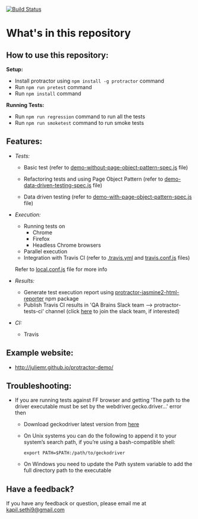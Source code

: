 [![Build Status](https://travis-ci.org/qabrains/ProtractorTests.png)](https://travis-ci.org/qabrains/ProtractorTests)

# **What's in this repository**

**How to use this repository:**
----

**Setup:**

- Install protractor using `npm install -g protractor` command
- Run `npm run pretest` command
- Run `npm install` command

**Running Tests:**

- Run `npm run regression` command to run all the tests
- Run `npm run smoketest` command to run smoke tests

**Features:**
----

- _Tests:_
    - Basic test (refer to [demo-without-page-object-pattern-spec.js](https://github.com/qabrains/ProtractorTests/blob/master/tests/demo-without-page-object-pattern-spec.js) file)

    - Refactoring tests and using Page Object Pattern (refer to [demo-data-driven-testing-spec.js](https://github.com/qabrains/ProtractorTests/blob/master/tests/demo-with-page-object-pattern-spec.js) file)

    - Data driven testing (refer to [demo-with-page-object-pattern-spec.js](https://github.com/qabrains/ProtractorTests/blob/master/tests/demo-data-driven-testing-spec.js) file)

- _Execution:_
    - Running tests on
        - Chrome
        - Firefox
        - Headless Chrome
    browsers
    - Parallel execution
    - Integration with Travis CI (refer to [.travis.yml](https://github.com/qabrains/ProtractorTests/blob/master/.travis.yml) and [travis.conf.js](https://github.com/qabrains/ProtractorTests/blob/master/travis.conf.js) files)

    Refer to [local.conf.js](https://github.com/qabrains/ProtractorTests/blob/master/local.conf.js) file for more info


- _Results:_
    - Generate test execution report using [protractor-jasmine2-html-reporter](https://www.npmjs.com/package/protractor-jasmine2-html-reporter) npm package 
    - Publish Travis CI results in 'QA Brains Slack team --> protractor-tests-ci' channel (click [here](https://join.slack.com/t/qabrains/shared_invite/MjI5NzUyNjQyMjkwLTE1MDMzNjY3MzctMzVjODgwN2VkOA) to join the slack team, if interested)

- _CI:_
    - Travis

**Example website:**
----

- http://juliemr.github.io/protractor-demo/

**Troubleshooting:**
----

- If you are running tests against FF browser and getting 'The path to the driver executable must be set by the webdriver.gecko.driver...' error then

    - Download geckodriver latest version from [here](https://github.com/mozilla/geckodriver/releases)

    - On Unix systems you can do the following to append it to your system’s search path, if you’re using a bash-compatible shell:

        `export PATH=$PATH:/path/to/geckodriver`

    - On Windows you need to update the Path system variable to add the full directory path to the executable

**Have a feedback?**
---

If you have any feedback or question, please email me at kapil.sethi9@gmail.com
